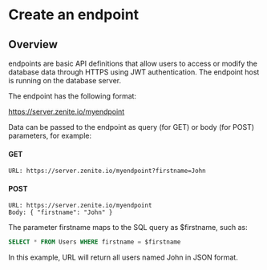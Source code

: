 # Create an endpoint

## Overview

endpoints are basic API definitions that allow users to access or modify the database data through HTTPS using JWT authentication. The endpoint host is running on the database server.

The endpoint has the following format:

https://server.zenite.io/myendpoint

Data can be passed to the endpoint as query (for GET) or body (for POST) parameters, for example:

#### GET
```
URL: https://server.zenite.io/myendpoint?firstname=John
```

#### POST
```
URL: https://server.zenite.io/myendpoint
Body: { "firstname": "John" }
```

The parameter firstname maps to the SQL query as $firstname, such as:

```sql
SELECT * FROM Users WHERE firstname = $firstname
```

In this example, URL will return all users named John in JSON format.
